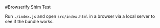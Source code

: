 #Browserify Shim Test

Run `./index.js` and open `src/index.html` in a browser via a local server to see if the bundle works.
